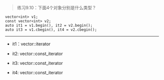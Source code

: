 > 练习9.10：下面4个对象分别是什么类型？

```
vector<int> v1;
const vector<int> v2;
auto it1 = v1.begin(), it2 = v2.begin();
auto it3 = v1.cbegin(), it4 = v2.cbegin();
```
---

- it1：vector<int>::iterator

- it2: vector<int>::const_iterator 

- it3: vector<int>::const_iterator

- it4: vector<int>::const_iterator

